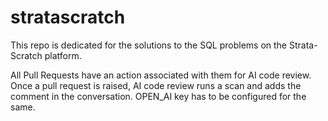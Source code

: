 # stratascratch
This repo is dedicated for the solutions to the SQL problems on the Strata-Scratch platform.

All Pull Requests have an action associated with them for AI code review. 
Once a pull request is raised, AI code review runs a scan and adds the comment in the conversation.
OPEN_AI key has to be configured for the same.

